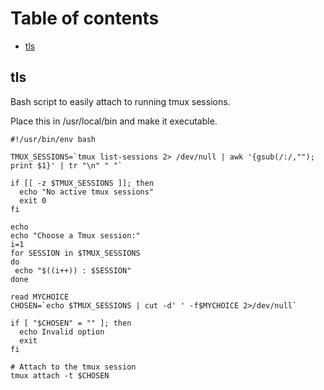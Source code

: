 # Table of contents

* [tls](#tls)

## tls
Bash script to easily attach to running tmux sessions.

Place this in /usr/local/bin and make it executable.
```
#!/usr/bin/env bash

TMUX_SESSIONS=`tmux list-sessions 2> /dev/null | awk '{gsub(/:/,""); print $1}' | tr "\n" " "`

if [[ -z $TMUX_SESSIONS ]]; then
  echo "No active tmux sessions"
  exit 0
fi

echo
echo "Choose a Tmux session:"
i=1
for SESSION in $TMUX_SESSIONS
do
 echo "$((i++)) : $SESSION"
done

read MYCHOICE
CHOSEN=`echo $TMUX_SESSIONS | cut -d' ' -f$MYCHOICE 2>/dev/null`

if [ "$CHOSEN" = "" ]; then
  echo Invalid option
  exit
fi

# Attach to the tmux session
tmux attach -t $CHOSEN
```
